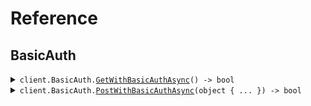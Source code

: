 # Reference
## BasicAuth
<details><summary><code>client.BasicAuth.<a href="BasicAuth">GetWithBasicAuthAsync</a>() -> bool</code></summary>
<dl>
<dd>

#### 📝 Description

<dl>
<dd>

<dl>
<dd>

GET request with basic auth scheme
</dd>
</dl>
</dd>
</dl>

#### 🔌 Usage

<dl>
<dd>

<dl>
<dd>

```csharp
await client.BasicAuth.GetWithBasicAuthAsync();

```
</dd>
</dl>
</dd>
</dl>


</dd>
</dl>
</details>

<details><summary><code>client.BasicAuth.<a href="BasicAuth">PostWithBasicAuthAsync</a>(object { ... }) -> bool</code></summary>
<dl>
<dd>

#### 📝 Description

<dl>
<dd>

<dl>
<dd>

POST request with basic auth scheme
</dd>
</dl>
</dd>
</dl>

#### 🔌 Usage

<dl>
<dd>

<dl>
<dd>

```csharp
await client.BasicAuth.PostWithBasicAuthAsync(
    new Dictionary<object, object?>() { { "key", "value" } }
);

```
</dd>
</dl>
</dd>
</dl>

#### ⚙️ Parameters

<dl>
<dd>

<dl>
<dd>

**request:** `object` 
    
</dd>
</dl>
</dd>
</dl>


</dd>
</dl>
</details>
